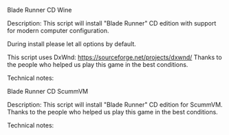 Blade Runner CD Wine

Description:
This script will install "Blade Runner" CD edition with support for modern computer configuration.

During install please let all options by default.

This script uses DxWnd: https://sourceforge.net/projects/dxwnd/
Thanks to the people who helped us play this game in the best conditions.


Technical notes:

Blade Runner CD ScummVM

Description:
This script will install "Blade Runner" CD edition for ScummVM.
Thanks to the people who helped us play this game in the best conditions.


Technical notes:

